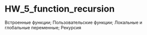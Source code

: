 # HW_5_function_recursion
Встроенные функции; Пользовательские функции; Локальные и глобальные переменные; Рекурсия
